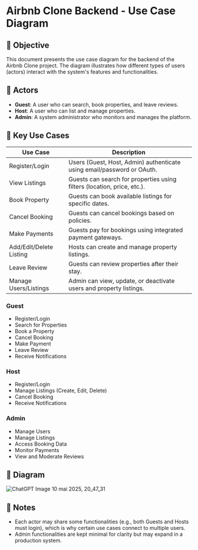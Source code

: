 # Airbnb Clone Backend - Use Case Diagram

## 📌 Objective

This document presents the use case diagram for the backend of the Airbnb Clone project. The diagram illustrates how different types of users (actors) interact with the system's features and functionalities.

## 👥 Actors

- **Guest**: A user who can search, book properties, and leave reviews.
- **Host**: A user who can list and manage properties.
- **Admin**: A system administrator who monitors and manages the platform.

## 🎯 Key Use Cases

| Use Case              | Description                                                                 |
|-----------------------|-----------------------------------------------------------------------------|
| Register/Login        | Users (Guest, Host, Admin) authenticate using email/password or OAuth.     |
| View Listings         | Guests can search for properties using filters (location, price, etc.).    |
| Book Property         | Guests can book available listings for specific dates.                     |
| Cancel Booking        | Guests can cancel bookings based on policies.                              |
| Make Payments         | Guests pay for bookings using integrated payment gateways.                 |
| Add/Edit/Delete Listing | Hosts can create and manage property listings.                           |
| Leave Review          | Guests can review properties after their stay.                             |
| Manage Users/Listings | Admin can view, update, or deactivate users and property listings.         |

### Guest
- Register/Login
- Search for Properties
- Book a Property
- Cancel Booking
- Make Payment
- Leave Review
- Receive Notifications

### Host
- Register/Login
- Manage Listings (Create, Edit, Delete)
- Cancel Booking
- Receive Notifications

### Admin
- Manage Users
- Manage Listings
- Access Booking Data
- Monitor Payments
- View and Moderate Reviews

## 📌 Diagram

 ![ChatGPT Image 10 mai 2025, 20_47_31](https://github.com/user-attachments/assets/ba74a5df-b32b-4509-b95c-7e5d129e6207)



## 📝 Notes

- Each actor may share some functionalities (e.g., both Guests and Hosts must login), which is why certain use cases connect to multiple users.
- Admin functionalities are kept minimal for clarity but may expand in a production system.


